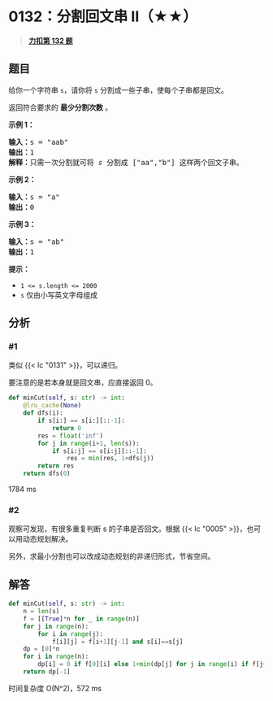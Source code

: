 # 0132：分割回文串 II（★★）


> <u>**[力扣第 132 题](https://leetcode.cn/problems/palindrome-partitioning-ii/)**</u>

## 题目

<p>给你一个字符串 <code>s</code>，请你将 <code>s</code> 分割成一些子串，使每个子串都是回文。</p>

<p>返回符合要求的 <strong>最少分割次数</strong> 。</p>

<div class="original__bRMd">
<div>


<p><strong>示例 1：</strong></p>

<pre>
<strong>输入：</strong>s = "aab"
<strong>输出：</strong>1
<strong>解释：</strong>只需一次分割就可将 <em>s </em>分割成 ["aa","b"] 这样两个回文子串。
</pre>

<p><strong>示例 2：</strong></p>

<pre>
<strong>输入：</strong>s = "a"
<strong>输出：</strong>0
</pre>

<p><strong>示例 3：</strong></p>

<pre>
<strong>输入：</strong>s = "ab"
<strong>输出：</strong>1
</pre>



<p><strong>提示：</strong></p>

<ul>
<li><code>1 <= s.length <= 2000</code></li>
<li><code>s</code> 仅由小写英文字母组成</li>
</ul>
</div>
</div>


## 分析

### #1

类似 {{< lc "0131" >}}，可以递归。

要注意的是若本身就是回文串，应直接返回 0。

```python
def minCut(self, s: str) -> int:
    @lru_cache(None)
    def dfs(i):
        if s[i:] == s[i:][::-1]:
            return 0
        res = float('inf')
        for j in range(i+1, len(s)):
            if s[i:j] == s[i:j][::-1]:
                res = min(res, 1+dfs(j))
        return res
    return dfs(0)
```
1784 ms

### #2

观察可发现，有很多重复判断 s 的子串是否回文。根据 {{< lc "0005" >}}，也可以用动态规划解决。

另外，求最小分割也可以改成动态规划的非递归形式，节省空间。

## 解答

```python
def minCut(self, s: str) -> int:
    n = len(s)
    f = [[True]*n for _ in range(n)]
    for j in range(n):
        for i in range(j):
            f[i][j] = f[i+1][j-1] and s[i]==s[j]
    dp = [0]*n
    for i in range(n):
        dp[i] = 0 if f[0][i] else 1+min(dp[j] for j in range(i) if f[j+1][i])
    return dp[-1]
```
时间复杂度 O(N^2)，572 ms

